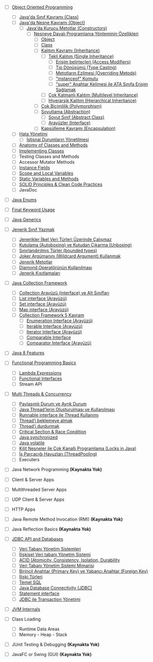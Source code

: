- [ ] [Object Oriented Programming](object-oriented-programming/)

  - [ ] [Java&#39;da Sınıf Kavramı (Class)](class/)
  - [ ] [Java&#39;da Nesne Kavramı (Object)](object/)
    - [ ] [Java&#39;da Kurucu Metotlar (Constructors)](constructors/)
      - [ ] [Nesneye Dayalı Programlama Yönteminin Özellikleri](oop-yonteminin-ozellikleri/)
        - [ ] [Object](oop-object/)
        - [ ] [Class](oop-class/)
        - [ ] [Kalıtım Kavramı (Inheritance)](oop-inheritance/)
          - [ ] [Tekli Kalıtım (Single Inheritance)](single-inheritance/)
            - [ ] [Erişim belirteçleri (Access Modifiers)](access-modifiers/)
            - [ ] [Tip Dönüşümü (Type Casting)](type-casting)
            - [ ] [Metotların Ezilmesi (Overriding Metods)](overriding-metods/)
            - [ ] [&quot;instanceof&quot; Komutu](instanceof/)
            - [ ] [&quot;super&quot; Anahtar Kelimesi ile ATA Sınıfa Erişim Sağlamak](super()/)
          - [ ] [Çok Katmanlı Kalıtım (Multilevel Inheritance)](multilevel-inheritance/)
          - [ ] [Hiyerarşik Kalıtım (Hierarchical Inheritance)](hierarchical-inheritance/)
        - [ ] [Çok Biçimlilik (Polymorphism)](oop-polymorphism/)
        - [ ] [Soyutlama (Abstraction)](oop-abstraction/)
          - [ ] [Soyut Sınıf (Abstract Class)](abstract-class/)
          - [ ] [Arayüzler (Interface)](interface/)
        - [ ] [Kapsülleme Kavramı (Encapsulation)](oop-encapsulation/)
  - [ ] [Hata Yönetimi](hata-yonetimi/)
    - [ ] [İstisnai Durumların Yönetilmesi](istisnai-durumların-yonetilmesi/)
  
  - [ ] [Anatomy of Classes and Methods](anatomy-of-classes-and-methods/)
  - [ ] [Implementing Classes](implementing-classes/)
  - [ ] Testing Classes and Methods
  - [ ] Accessor Mutator Methods
  - [ ] [Instance Fields](instance-fields/)
  - [ ] [Scope and Local Variables](scope-and-local-variables/)
  - [ ] [Static Variables and Methods](static-variables-and-methods/)
  - [ ] [SOLID Principles & Clean Code Practices](solid-principles-clean-code-practices/)
  - [ ] JavaDoc
- [ ] [Java Enums](java-enums/)
- [ ] [Final Keyword Usage](final-keyword-usage/)
- [ ] [Java Generics](java-generics/)
- [ ] [Jenerik Sınıf Yazmak](jenerik-sinif-yazmak/)
  - [ ] [Jenerikler İlkel Veri Türleri Üzerinde Çalışmaz](jenerikler-ilkel-veri-turleri-uzerinde-calismaz/)
  - [ ] [Kutulama (Autoboxing) ve Kutudan Çıkarma (Unboxing)](autoboxing-unboxing)
  - [ ] [Sınırlandırılmış Türler (bounded types)](bounded-types/)
  - [ ] [Joker Argümanını (Wildcard Argument) Kullanmak](wildcard-argument/)
  - [ ] [Jenerik Metotlar](jenerik-metotlar/)
  - [ ] [Diamond Operatörünün Kullanılması](diamond-operatoru/)
  - [ ] [Jenerik Kısıtlamaları](jenerik-kisitlamalari/)
- [ ] [Java Collection Framework](java-collection-framework/)
  - [ ] [Collection Arayüzü (interface) ve Alt Sınıfları](collection-arayuzu-alt-siniflari/)
  - [ ] [List interface (Arayüzü)](list-interface/)
  - [ ] [Set interface (Arayüzü)](set-interface/)
  - [ ] [Map interface (Arayüzü)](map-interface/)
  - [ ] [Collection Framework 5 Kavram](collection-framework-5-kavram/) 
    - [ ] [Enumeration Interface (Arayüzü)](enumeration-interface/)
    - [ ] [Iterable Interface (Arayüzü)](iterable-interface/)
    - [ ] [Iterator Interface (Arayüzü)](iterator-interface/)
    - [ ] [Comparable Interface](comparable-interface/)
    - [ ] [Comparator Interface (Arayüzü)](comparator-interface/)
- [ ]  [Java 8 Features](java-8-features/)
- [ ] [Functional Programming Basics](functional-programming-basics/)
  - [ ] [Lambda Expressions](lambda-expressions/)
  - [ ] [Functional Interfaces](functional-interfaces/)
  - [ ] Stream API
- [ ] [Multi Threads & Concurrency](multi-threads-concurrency/)
   - [ ] [Paylaşımlı Durum ve Ayrık Durum](paylasimli-durum-ayrik-durum/)
   - [ ]  [Java Thread’lerin Oluşturulması ve Kullanılması](thread-olusturulmasi-kullanilmasi/)
   - [ ] [Runnable interface ile Thread Kullanımı](runnable-interface-thread-kullanimi/)
   - [ ] [Thread’i beklemeye almak](thread-beklemeye-almak/)
   - [ ] [Thread’i durdurmak](thread-durdurmak/)
   - [ ] [Critical Section & Race Condition](critical-race-condition/)
   - [ ] [Java synchronized](java-synchronized/)
   - [ ] [Java volatile](java-volatile/)
   - [ ] [Kilit Nesneler ile Çok Kanallı Programlama (Locks in Java)](locks-in-java/)
   - [ ] [İş Parçacığı Havuzları (ThreadPooling)](threadpooling/)
   - [ ] Executers
- [ ]  Java Network Programming **(Kaynakta Yok)**

  - [ ] Client & Server Apps
  - [ ] Multithreaded Server Apps
  - [ ] UDP Client & Server Apps
  - [ ] HTTP Apps
- [ ] Java Remote Method Invocation (RMI) **(Kaynakta Yok)**
- [ ] Java Reflection Basics **(Kaynakta Yok)**
- [ ] [JDBC API and Databases](jdbc-api-and-databases/)
   - [ ] [Veri Tabanı Yönetim Sistemleri](veri-tabani-yonetim-sistemleri/)
   - [ ] [İlişkisel Veri tabanı Yönetim Sistemi](iliskisel-veri-tabani-yonetim-sistemi/)
   - [ ] [ACID (Atomicity, Consistency, Isolation, Durability](acid/)
   - [ ] [Veri Tabanı Yönetim Sistemi Mimarisi](db-yonetim-sistemi-mimarisi/)
   - [ ] [Birincil Anahtar (Primary Key) ve Yabancı Anahtar (Foreign Key)](primary-foreign-key/)
   - [ ] [İlişki Türleri](iliski-turleri/)
   - [ ] [Temel SQL](temel-sql/)
   - [ ] [Java Database Connectivity (JDBC)](jdbc/)
   - [ ] [Statement interface](statement-interface/)
   - [ ] [JDBC ile Transaction Yönetimi](jdbc-transaction-yonetimi/)
- [ ]  [JVM Internals](jvm-internals/)
- [ ] Class Loading
  - [ ] Runtime Data Areas
  - [ ] Memory - Heap - Stack
- [ ] JUnit Testing & Debugging **(Kaynakta Yok)**
- [ ]  JavaFC or Swing (GUI) **(Kaynakta Yok)**
